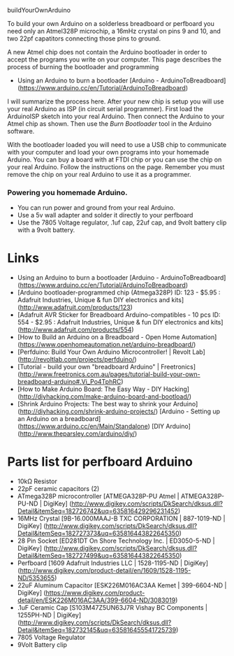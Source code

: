 buildYourOwnArduino

To build your own Arduino on a solderless breadboard or perfboard you need only an Atmel328P microchip, a 16mHz crystal on pins 9 and 10, and two 22pf capatitors connecting those pins to ground.

A new Atmel chip does not contain the Arduino bootloader in order to accept the programs you write on your computer. This page describes the process of burning the bootloader and programming
+ Using an Arduino to burn a bootloader [Arduino - ArduinoToBreadboard] (https://www.arduino.cc/en/Tutorial/ArduinoToBreadboard)

I will summarize the process here. After your new chip is setup you will use your real Arduino as ISP (in circuit serial programmer). First load the ArduinoISP sketch into your real Arduino. Then connect the Arduino to your Atmel chip as shown. Then use the _Burn Bootloader_ tool in the Arduino software.

With the bootloader loaded you will need to use a USB chip to communicate with your computer and load your own programs into your homemade Arduino. You can buy a board with at FTDI chip or you can use the chip on your real Arduino. Follow the instructions on the page. Remember you must remove the chip on your real Arduino to use it as a programmer.

### Powering you homemade Arduino.

+ You can run power and ground from your real Arduino.
+ Use a 5v wall adapter and solder it directly to your perfboard
+ Use the 7805 Voltage regulator, .1uf cap, 22uf cap, and 9volt battery clip with a 9volt battery.

# Links

+ Using an Arduino to burn a bootloader [Arduino - ArduinoToBreadboard] (https://www.arduino.cc/en/Tutorial/ArduinoToBreadboard)
+ [Arduino bootloader-programmed chip (Atmega328P) ID: 123 - $5.95 : Adafruit Industries, Unique & fun DIY electronics and kits] (http://www.adafruit.com/products/123)
+ [Adafruit AVR Sticker for Breadboard Arduino-compatibles - 10 pcs ID: 554 - $2.95 : Adafruit Industries, Unique & fun DIY electronics and kits] (http://www.adafruit.com/products/554)
+ [How to Build an Arduino on a Breadboard - Open Home Automation] (https://www.openhomeautomation.net/arduino-breadboard/)
+ [Perfduino: Build Your Own Arduino Microcontroller! | Revolt Lab] (http://revoltlab.com/projects/perfduino/)
+ [Tutorial - build your own "breadboard Arduino" | Freetronics] (http://www.freetronics.com.au/pages/tutorial-build-your-own-breadboard-arduino#.Vi_Po4TphRC)
+ [How to Make Arduino Board: The Easy Way - DIY Hacking] (http://diyhacking.com/make-arduino-board-and-bootload/)
+ [Shrink Arduino Projects: The best way to shrink your Arduino] (http://diyhacking.com/shrink-arduino-projects/)
[Arduino - Setting up an Arduino on a breadboard] (https://www.arduino.cc/en/Main/Standalone)
[DIY Arduino] (http://www.theparsley.com/arduino/diy/)

# Parts list for perfboard Arduino

+ 10kΩ Resistor
+ 22pF ceramic capacitors (2)
+ ATmega328P microcontroller [ATMEGA328P-PU Atmel | ATMEGA328P-PU-ND | DigiKey] (http://www.digikey.com/scripts/DkSearch/dksus.dll?Detail&itemSeq=182726742&uq=635816429296231452)
+ 16MHz Crystal [9B-16.000MAAJ-B TXC CORPORATION | 887-1019-ND | DigiKey] (http://www.digikey.com/scripts/DkSearch/dksus.dll?Detail&itemSeq=182727373&uq=635816443822645350)
+ 28 Pin Socket [ED281DT On Shore Technology Inc. | ED3050-5-ND | DigiKey] (http://www.digikey.com/scripts/DkSearch/dksus.dll?Detail&itemSeq=182727499&uq=635816443822645350)
+ Perfboard [1609 Adafruit Industries LLC | 1528-1195-ND | DigiKey] (http://www.digikey.com/product-detail/en/1609/1528-1195-ND/5353655)
+ 22uF Aluminum Capacitor [ESK226M016AC3AA Kemet | 399-6604-ND | DigiKey] (https://www.digikey.com/product-detail/en/ESK226M016AC3AA/399-6604-ND/3083019)
+ .1uF Ceramic Cap [S103M47Z5UN63J7R Vishay BC Components | 1255PH-ND | DigiKey] (http://www.digikey.com/scripts/DkSearch/dksus.dll?Detail&itemSeq=182732145&uq=635816455541725739)
+ 7805 Voltage Regulator
+ 9Volt Battery clip

